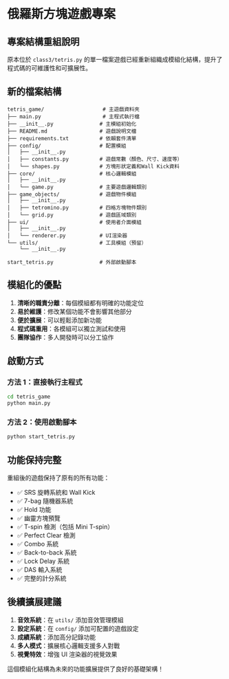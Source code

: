 # 俄羅斯方塊遊戲專案

## 專案結構重組說明

原本位於 `class3/tetris.py` 的單一檔案遊戲已經重新組織成模組化結構，提升了程式碼的可維護性和可擴展性。

## 新的檔案結構

```
tetris_game/                   # 主遊戲資料夾
├── main.py                    # 主程式執行檔
├── __init__.py               # 主模組初始化
├── README.md                 # 遊戲說明文檔
├── requirements.txt          # 依賴套件清單
├── config/                   # 配置模組
│   ├── __init__.py
│   ├── constants.py          # 遊戲常數（顏色、尺寸、速度等）
│   └── shapes.py             # 方塊形狀定義和Wall Kick資料
├── core/                     # 核心邏輯模組
│   ├── __init__.py
│   └── game.py               # 主要遊戲邏輯類別
├── game_objects/             # 遊戲物件模組
│   ├── __init__.py
│   ├── tetromino.py          # 四格方塊物件類別
│   └── grid.py               # 遊戲區域類別
├── ui/                       # 使用者介面模組
│   ├── __init__.py
│   └── renderer.py           # UI渲染器
└── utils/                    # 工具模組（預留）
    └── __init__.py

start_tetris.py               # 外部啟動腳本
```

## 模組化的優點

1. **清晰的職責分離**：每個模組都有明確的功能定位
2. **易於維護**：修改某個功能不會影響其他部分
3. **便於擴展**：可以輕鬆添加新功能
4. **程式碼重用**：各模組可以獨立測試和使用
5. **團隊協作**：多人開發時可以分工協作

## 啟動方式

### 方法 1：直接執行主程式

```bash
cd tetris_game
python main.py
```

### 方法 2：使用啟動腳本

```bash
python start_tetris.py
```

## 功能保持完整

重組後的遊戲保持了原有的所有功能：

- ✅ SRS 旋轉系統和 Wall Kick
- ✅ 7-bag 隨機器系統
- ✅ Hold 功能
- ✅ 幽靈方塊預覽
- ✅ T-spin 檢測（包括 Mini T-spin）
- ✅ Perfect Clear 檢測
- ✅ Combo 系統
- ✅ Back-to-back 系統
- ✅ Lock Delay 系統
- ✅ DAS 輸入系統
- ✅ 完整的計分系統

## 後續擴展建議

1. **音效系統**：在 `utils/` 添加音效管理模組
2. **設定系統**：在 `config/` 添加可配置的遊戲設定
3. **成績系統**：添加高分記錄功能
4. **多人模式**：擴展核心邏輯支援多人對戰
5. **視覺特效**：增強 UI 渲染器的視覺效果

這個模組化結構為未來的功能擴展提供了良好的基礎架構！
